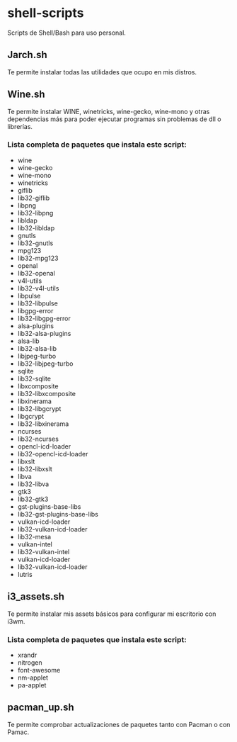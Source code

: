 # shell-scripts
Scripts de Shell/Bash para uso personal.

## Jarch.sh
Te permite instalar todas las utilidades que ocupo en mis distros.

## Wine.sh
Te permite instalar WINE, winetricks, wine-gecko, wine-mono y otras dependencias más para poder
ejecutar programas sin problemas de dll o librerías.

### Lista completa de paquetes que instala este script:

- wine
- wine-gecko
- wine-mono 
- winetricks
- giflib
- lib32-giflib 
- libpng
- lib32-libpng
- libldap
- lib32-libldap
- gnutls
- lib32-gnutls
- mpg123
- lib32-mpg123
- openal
- lib32-openal
- v4l-utils
- lib32-v4l-utils
- libpulse
- lib32-libpulse
- libgpg-error
- lib32-libgpg-error
- alsa-plugins
- lib32-alsa-plugins
- alsa-lib
- lib32-alsa-lib
- libjpeg-turbo
- lib32-libjpeg-turbo
- sqlite
- lib32-sqlite
- libxcomposite
- lib32-libxcomposite
- libxinerama
- lib32-libgcrypt
- libgcrypt
- lib32-libxinerama
- ncurses
- lib32-ncurses
- opencl-icd-loader
- lib32-opencl-icd-loader
- libxslt
- lib32-libxslt
- libva
- lib32-libva
- gtk3
- lib32-gtk3
- gst-plugins-base-libs
- lib32-gst-plugins-base-libs
- vulkan-icd-loader
- lib32-vulkan-icd-loader
- lib32-mesa
- vulkan-intel
- lib32-vulkan-intel
- vulkan-icd-loader
- lib32-vulkan-icd-loader
- lutris


## i3_assets.sh
Te permite instalar mis assets básicos para configurar mi escritorio con i3wm.

### Lista completa de paquetes que instala este script:

- xrandr
- nitrogen
- font-awesome
- nm-applet
- pa-applet


## pacman_up.sh
Te permite comprobar actualizaciones de paquetes tanto con Pacman o con Pamac.
